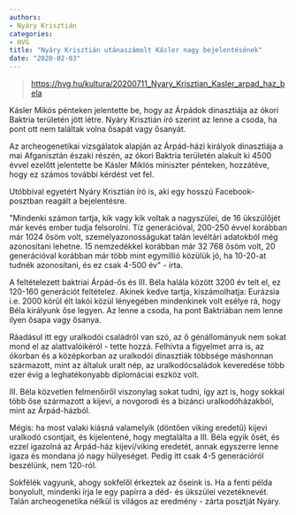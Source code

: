 ```yaml
---
authors:
- Nyáry Krisztián
categories:
- HVG
title: "Nyáry Krisztián utánaszámolt Kásler nagy bejelentésének"
date: "2020-02-03"
---
```


> https://hvg.hu/kultura/20200711_Nyary_Krisztian_Kasler_arpad_haz_bela

Kásler Mikós pénteken jelentette be, hogy az Árpádok dinasztiája az ókori Baktria területén jött létre. Nyáry Krisztián író szerint az lenne a csoda, ha pont ott nem találtak volna ősapát vagy ősanyát.

Az archeogenetikai vizsgálatok alapján az Árpád-házi királyok dinasztiája a mai Afganisztán északi részén, az ókori Baktria területén alakult ki 4500 évvel ezelőtt  jelentette be Kásler Miklós miniszter pénteken, hozzátéve, hogy ez számos további kérdést vet fel.

Utóbbival egyetért Nyáry Krisztián író is, aki egy hosszú Facebook-posztban reagált a bejelentésre.

"Mindenki számon tartja, kik vagy kik voltak a nagyszülei, de 16 ükszülőjét már kevés ember tudja felsorolni. Tíz generációval, 200-250 évvel korábban már 1024 ősöm volt, személyazonosságukat talán levéltári adatokból még azonosítani lehetne. 15 nemzedékkel korábban már 32 768 ősöm volt, 20 generációval korábban már több mint egymillió  közülük jó, ha 10-20-at tudnék azonosítani, és ez csak 4-500 év" - írta.

A feltételezett baktriai Árpád-ős és III. Béla halála között 3200 év telt el, ez 120-160 generációt feltételez. Akinek kedve tartja, kiszámolhatja: Eurázsia i.e. 2000 körül élt lakói közül lényegében mindenkinek volt esélye rá, hogy Béla királyunk őse legyen. Az lenne a csoda, ha pont Baktriában nem lenne ilyen ősapa vagy ősanya.

Ráadásul itt egy uralkodói családról van szó, az ő génállományuk nem sokat mond el az alattvalóikéról - tette hozzá. Felhívta a figyelmet arra is, az ókorban és a középkorban az uralkodói dinasztiák többsége máshonnan származott, mint az általuk uralt nép, az uralkodócsaládok keveredése több ezer évig a leghatékonyabb diplomáciai eszköz volt.

III. Béla közvetlen felmenőiről viszonylag sokat tudni, így azt is, hogy sokkal több őse származott a kijevi, a novgorodi és a bizánci uralkodóházakból, mint az Árpád-házból.

Mégis: ha most valaki kiásná valamelyik (döntően viking eredetű) kijevi uralkodó csontjait, és kijelentené, hogy megtalálta a III. Béla egyik ősét, és ezzel igazolná az Árpád-ház kijevi/viking eredetét, annak egyszerre lenne igaza és mondana jó nagy hülyeséget. Pedig itt csak 4-5 generációról beszélünk, nem 120-ról.

Sokfélék vagyunk, ahogy sokfelől érkeztek az őseink is. Ha a fenti példa bonyolult, mindenki írja le egy papírra a déd- és ükszülei vezetéknevét. Talán archeogenetika nélkül is világos az eredmény - zárta posztját Nyáry.
